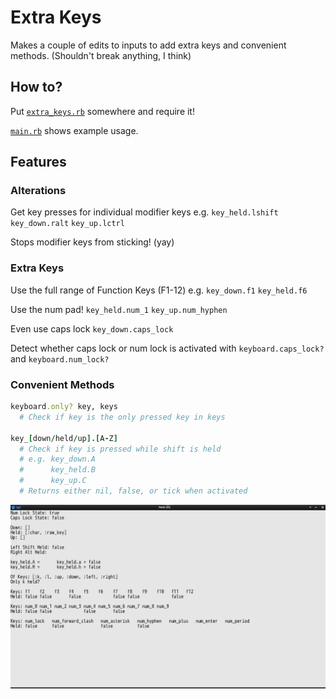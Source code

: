 # Extra Keys
Makes a couple of edits to inputs to add extra keys and convenient methods.
  (Shouldn't break anything, I think)

## How to?
Put [`extra_keys.rb`](extra_keys.rb) somewhere and require it!

[`main.rb`](main.rb) shows example usage.

## Features
### Alterations
Get key presses for individual modifier keys e.g. `key_held.lshift` `key_down.ralt` `key_up.lctrl`

Stops modifier keys from sticking! (yay)

### Extra Keys
Use the full range of Function Keys (F1-12) e.g. `key_down.f1` `key_held.f6`

Use the num pad! `key_held.num_1` `key_up.num_hyphen`

Even use caps lock `key_down.caps_lock`

Detect whether caps lock or num lock is activated with `keyboard.caps_lock?` and `keyboard.num_lock?`

### Convenient Methods
```ruby
keyboard.only? key, keys
  # Check if key is the only pressed key in keys

key_[down/held/up].[A-Z]
  # Check if key is pressed while shift is held
  # e.g. key_down.A
  #      key_held.B
  #      key_up.C
  # Returns either nil, false, or tick when activated
```
![Image](shot-2020-10-24_07-53-23.jpg)
